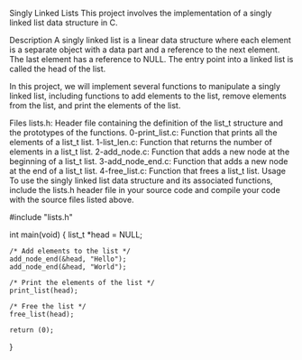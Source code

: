 Singly Linked Lists
This project involves the implementation of a singly linked list data structure in C.

Description
A singly linked list is a linear data structure where each element is a separate object with a data part and a reference to the next element. The last element has a reference to NULL. The entry point into a linked list is called the head of the list.

In this project, we will implement several functions to manipulate a singly linked list, including functions to add elements to the list, remove elements from the list, and print the elements of the list.

Files
lists.h: Header file containing the definition of the list_t structure and the prototypes of the functions.
0-print_list.c: Function that prints all the elements of a list_t list.
1-list_len.c: Function that returns the number of elements in a list_t list.
2-add_node.c: Function that adds a new node at the beginning of a list_t list.
3-add_node_end.c: Function that adds a new node at the end of a list_t list.
4-free_list.c: Function that frees a list_t list.
Usage
To use the singly linked list data structure and its associated functions, include the lists.h header file in your source code and compile your code with the source files listed above.

#include "lists.h"

int main(void)
{
    list_t *head = NULL;

    /* Add elements to the list */
    add_node_end(&head, "Hello");
    add_node_end(&head, "World");

    /* Print the elements of the list */
    print_list(head);

    /* Free the list */
    free_list(head);

    return (0);
}